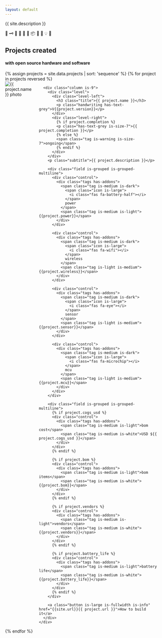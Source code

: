 ```yaml
---
layout: default
---
```


<section class="hero is-medium is-light">
  <div class="hero-body">
    <div class="container">
      <p class="subtitle is-1">{{ site.description }}</p>
      <p class="subtitle is-1 is-spaced">🍶 🗝 🎐 🧺 👜 🔋 📦 📃 🚪 💡 🏡</p>
    </div>
  </div>
</section>

<section class="section is-medium">
  <div class="container">
    <h2 class="title is-1 has-text-centered"> Projects created </h2>
    <h4 class="subtitle has-text-centered"> with open source hardware and software </h4>
  </div>
</section>

<div class="container">
  {% assign projects = site.data.projects | sort: 'sequence' %}
  {% for project in projects reversed %}
  <section class="section is-small">
    <div class="columns">
      <div class="column is-3">
        <img src="https://hutscape.com/{{ project.name | downcase }}/images/prototype/front.jpg" alt="{{ project.name }} photo">
      </div>


      <div class="column is-9">
        <div class="level">
          <div class="level-left">
            <h3 class="title">{{ project.name }}</h3>
            <p class="handwriting has-text-grey">V{{project.version}}</p>
          </div>
          <div class="level-right">
            {% if project.completion %}
            <p class="has-text-grey is-size-7">{{ project.completion }}</p>
            {% else %}
            <span class="tag is-warning is-size-7">ongoing</span>
            {% endif %}
          </div>
        </div>
        <p class="subtitle">{{ project.description }}</p>

        <div class="field is-grouped is-grouped-multiline">
          <div class="control">
            <div class="tags has-addons">
              <span class="tag is-medium is-dark">
                <span class="icon is-large">
                  <i class="fas fa-battery-half"></i>
                </span>
                power
              </span>
              <span class="tag is-medium is-light">{{project.power}}</span>
            </div>
          </div>

          <div class="control">
            <div class="tags has-addons">
              <span class="tag is-medium is-dark">
                <span class="icon is-large">
                  <i class="fas fa-wifi"></i>
                </span>
                wireless
              </span>
              <span class="tag is-light is-medium">{{project.wireless}}</span>
            </div>
          </div>

          <div class="control">
            <div class="tags has-addons">
              <span class="tag is-medium is-dark">
                <span class="icon is-large">
                  <i class="fas fa-eye"></i>
                </span>
                sensor
              </span>
              <span class="tag is-light is-medium">{{project.sensor}}</span>
            </div>
          </div>

          <div class="control">
            <div class="tags has-addons">
              <span class="tag is-medium is-dark">
                <span class="icon is-large">
                  <i class="fas fa-microchip"></i>
                </span>
                mcu
              </span>
              <span class="tag is-light is-medium">{{project.mcu}}</span>
            </div>
          </div>
        </div>

        <div class="field is-grouped is-grouped-multiline">
          {% if project.cogs_usd %}
          <div class="control">
            <div class="tags has-addons">
              <span class="tag is-medium is-light">bom cost</span>
              <span class="tag is-medium is-white">USD ${{ project.cogs_usd }}</span>
            </div>
          </div>
          {% endif %}

          {% if project.bom %}
          <div class="control">
            <div class="tags has-addons">
              <span class="tag is-medium is-light">bom items</span>
              <span class="tag is-medium is-white">{{project.bom}}</span>
            </div>
          </div>
          {% endif %}

          {% if project.vendors %}
          <div class="control">
            <div class="tags has-addons">
              <span class="tag is-medium is-light">vendors</span>
              <span class="tag is-medium is-white">{{project.vendors}}</span>
            </div>
          </div>
          {% endif %}

          {% if project.battery_life %}
          <div class="control">
            <div class="tags has-addons">
              <span class="tag is-medium is-light">battery life</span>
              <span class="tag is-medium is-white">{{project.battery_life}}</span>
            </div>
          </div>
          {% endif %}
        </div>

        <a class="button is-large is-fullwidth is-info" href="{{site.url}}{{ project.url }}">How to build it</a>
      </div>
    </div>
  </section>
  {% endfor %}
</div>

